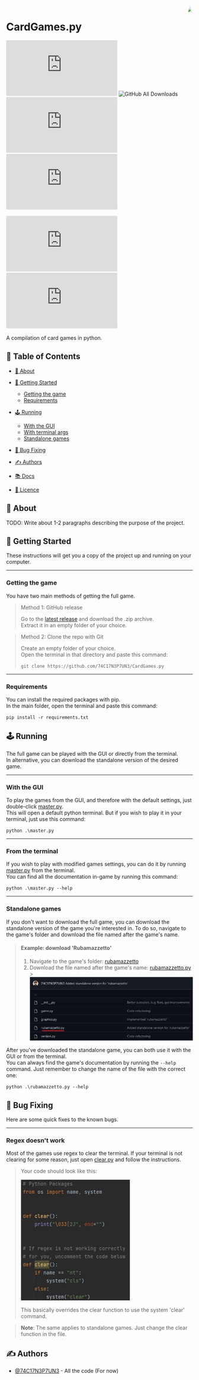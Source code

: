 <img align="right" height=200px src="https://avatars.githubusercontent.com/u/89161150" style="border-radius: 50%">

# CardGames.py

<div>

![GitHub release (latest by date)](https://img.shields.io/github/v/release/74C17N3P7UN3/CardGames.py?label=Latest)
![GitHub All Downloads](https://img.shields.io/github/downloads/74C17N3P7UN3/CardGames.py/total?color=blue&label=Downloads)
![GitHub Issues](https://img.shields.io/github/issues/74C17N3P7UN3/CardGames.py?label=Issues)
![GitHub License](https://img.shields.io/github/license/74C17N3P7UN3/CardGames.py?color=blue&label=License)

![GitHub Code Size](https://img.shields.io/github/languages/code-size/74C17N3P7UN3/CardGames.py?label=Code%20Size)
![Lines of code](https://img.shields.io/tokei/lines/github/74C17N3P7UN3/CardGames.py?label=Total%20Lines)

</div>

A compilation of card games in python.

## 📝 Table of Contents

- [🧐️ About](#-about)
- [🏁️ Getting Started](#-getting-started)
  - [Getting the game](#getting-the-game)
  - [Requirements](#requirements)
- [🕹️ Running](#-running)
  - [With the GUI](#with-the-gui)
  - [With terminal args](#from-the-terminal)
  - [Standalone games](#standalone-games)
- [🚨️ Bug Fixing](#-bug-fixing)
- [✍ Authors](#-authors)


- [📚️ Docs](/README.md)
- [📜️️️️️️️️️ Licence](/LICENSE)

## 🧐 About

TODO: Write about 1-2 paragraphs describing the purpose of the project.

## 🏁 Getting Started

These instructions will get you a copy of the project up and running on your computer.

---

### Getting the game

You have two main methods of getting the full game.

> Method 1: GitHub release
>
> Go to the [latest release](https://github.com/74C17N3P7UN3/CardGames.py/releases) and download the .zip archive.\
> Extract it in an empty folder of your choice.

> Method 2: Clone the repo with Git
>
> Create an empty folder of your choice.\
> Open the terminal in that directory and paste this command:
>
> ```commandline
> git clone https://github.com/74C17N3P7UN3/CardGames.py
> ```

---

### Requirements

You can install the required packages with pip.\
In the main folder, open the terminal and paste this command:

```commandline
pip install -r requirements.txt
```

## 🕹️ Running

The full game can be played with the GUI or directly from the terminal.\
In alternative, you can download the standalone version of the desired game.

---

### With the GUI

To play the games from the GUI, and therefore with the default settings, just double-click [master.py](/master.py).\
This will open a default python terminal. But if you wish to play it in your terminal, just use this command:

```commandline
python .\master.py
```

---

### From the terminal

If you wish to play with modified games settings, you can do it by running [master.py](/master.py) from the terminal.\
You can find all the documentation in-game by running this command:

```commandline
python .\master.py --help
```

---

### Standalone games

If you don't want to download the full game, you can download the standalone version of the game you're interested in.
To do so, navigate to the game's folder and download the file named after the game's name.

> #### Example: download 'Rubamazzetto'
> 1. Navigate to the game's folder: [rubamazzetto](https://github.com/74C17N3P7UN3/CardGames.py/tree/main/rubamazzetto)
> 2. Download the file named after the game's
     name: [rubamazzetto.py](https://github.com/74C17N3P7UN3/CardGames.py/blob/main/rubamazzetto/rubamazzetto.py)\
     > ![Example file](/assets/readme/rubamazzetto.png)

After you've downloaded the standalone game, you can both use it with the GUI or from the terminal.\
You can always find the game's documentation by running the `--help` command.
Just remember to change the name of the file with the correct one:

```commandline
python .\rubamazzetto.py --help
```

## 🚨 Bug Fixing

Here are some quick fixes to the known bugs.

---

### Regex doesn't work

Most of the games use regex to clear the terminal.
If your terminal is not clearing for some reason, just open [clear.py](/utils/clear.py) and follow the instructions.

> Your code should look like this:
>
> ![Example file](/assets/readme/clear.png)
>
> This basically overrides the clear function to use the system 'clear' command.

> **Note**: The same applies to standalone games. Just change the clear function in the file.

## ✍ Authors

- [@74C17N3P7UN3](https://github.com/74C17N3P7UN3) - All the code (For now)
